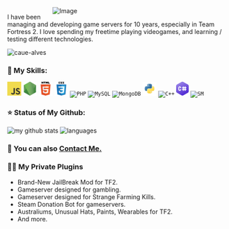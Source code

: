 <img src="https://raw.githubusercontent.com/MicaelliMedeiros/micaellimedeiros/master/image/computer-illustration.png" min-width="400px" max-width="400px" width="400px" align="right" alt="Image">

<p align="left"> 
  I have been managing and developing game servers for 10 years, especially in Team Fortress 2. I love spending my freetime playing videogames, and learning / testing different technologies.
</p>

<p align="left"> <img src="https://komarev.com/ghpvc/?username=nushnush&color=blueviolet" alt="caue-alves" /> </p>

### 🚀 My Skills:
<code><img height="32" src="https://raw.githubusercontent.com/github/explore/80688e429a7d4ef2fca1e82350fe8e3517d3494d/topics/javascript/javascript.png" alt="Javascript"/></code>
<code><img height="32" src="https://raw.githubusercontent.com/github/explore/80688e429a7d4ef2fca1e82350fe8e3517d3494d/topics/nodejs/nodejs.png" alt="Nodejs"/></code>
<code><img height="32" src="https://raw.githubusercontent.com/github/explore/80688e429a7d4ef2fca1e82350fe8e3517d3494d/topics/html/html.png" alt="HTML5"/></code>
<code><img height="32" src="https://raw.githubusercontent.com/github/explore/80688e429a7d4ef2fca1e82350fe8e3517d3494d/topics/css/css.png" alt="CSS"/></code>
<code><img height="32" src="https://cdn.iconscout.com/icon/free/png-256/php-99-1175127.png" alt="PHP"/></code>
<code><img height="32" src="https://cdn.iconscout.com/icon/free/png-256/mysql-21-1174941.png" alt="MySQL"/></code>
<code><img height="32" src="https://cdn.iconscout.com/icon/free/png-256/mongodb-3-1175138.png" alt="MongoDB"/></code>
<code><img height="32" src="https://raw.githubusercontent.com/github/explore/80688e429a7d4ef2fca1e82350fe8e3517d3494d/topics/python/python.png" alt="Python"/></code>
<code><img height="32" src="https://raw.githubusercontent.com/gilbarbara/logos/c1a8f4dfd9334aeb28220dbad6175d47e6332823/logos/c-plusplus.svg" alt="C++"/></code>
<code><img height="32" src="https://raw.githubusercontent.com/gilbarbara/logos/c1a8f4dfd9334aeb28220dbad6175d47e6332823/logos/c-sharp.svg" alt="C#"/></code>
<code><img height="32" src="https://dreae.gallerycdn.vsassets.io/extensions/dreae/sourcepawn-vscode/0.1.4/1515276846898/Microsoft.VisualStudio.Services.Icons.Default" alt="SM"/></code>
<br>

### ⭐ Status of My Github:

<div align="left">
  <p align="left">
    <img src="https://github-readme-stats.vercel.app/api?username=nushnush&show_icons=true&theme=dracula" alt="my github stats" width="420"/>&nbsp;<img src="https://github-readme-stats.vercel.app/api/top-langs/?username=nushnush&layout=compact&theme=dracula" alt="languages" height="165">
  </p>
</div>

### 💌 You can also <a href="https://steamcommunity.com/profiles/76561198164353433" target="_blank">Contact Me.</a>
### 🧑‍💻 My Private Plugins
- Brand-New JailBreak Mod for TF2.
- Gameserver designed for gambling.
- Gameserver designed for Strange Farming Kills.
- Steam Donation Bot for gameservers.
- Australiums, Unusual Hats, Paints, Wearables for TF2.
- And more. 


